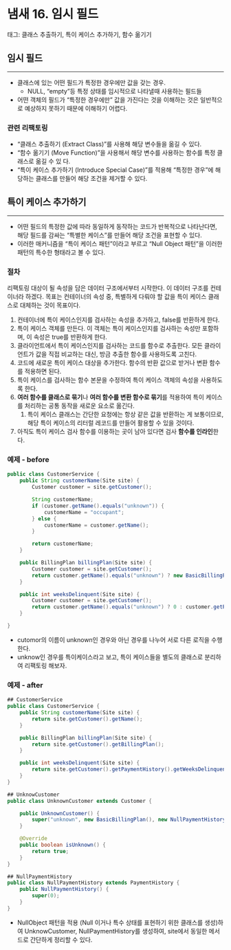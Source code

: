 # 냄새 16. 임시 필드

태그: 클래스 추출하기, 특이 케이스 추가하기, 함수 옮기기

## 임시 필드

---

- 클래스에 있는 어떤 필드가 특정한 경우에만 값을 갖는 경우.
    - NULL, “empty”등 특정 상태를 임시적으로 나타낼때 사용하는 필드들
- 어떤 객체의 필드가 “특정한 경우에만” 값을 가진다는 것을 이해하는 것은 일반적으로 예상하지 못하기 때문에 이해하기 어렵다.

### 관련 리팩토링

- “클래스 추출하기 (Extract Class)”를 사용해 해당 변수들을 옮길 수 있다.
- “함수 옮기기 (Move Function)”을 사용해서 해당 변수를 사용하는 함수를 특정 클래스로 옮길 수 있
  다.
- “특이 케이스 추가하기 (Introduce Special Case)”를 적용해 “특정한 경우”에 해당하는 클래스를
  만들어 해당 조건을 제거할 수 있다.

## 특이 케이스 추가하기

---

- 어떤 필드의 특정한 값에 따라 동일하게 동작하는 코드가 반복적으로 나타난다면, 해당 필드를 감싸는 “특별한 케이스”를 만들어 해당 조건을 표현할 수 있다.
- 이러한 매커니즘을 “특이 케이스 패턴”이라고 부르고 “Null Object 패턴”을 이러한 패턴의 특수한 형태라고 볼 수 있다.

### 절차

리팩토링 대상이 될 속성을 담은 데이터 구조에서부터 시작한다. 이 데이터 구조를 컨테이너라 하겠다. 목표는 컨테이너의 속성 중, 특별하게 다뤄야 할 값을 특이 케이스 클래스로 대체하는 것이 목표이다.

1. 컨테이너에 특이 케이스인지를 검사하는 속성을 추가하고, false를 반환하게 한다.
2. 특이 케이스 객체를 만든다. 이 객체는 특이 케이스인지를 검사하는 속성만 포함하며, 이 속성은 true를 반환하게 한다.
3. 클라이언트에서 특이 케이스인지를 검사하는 코드를 함수로 추출한다. 모든 클라이언트가 값을 직접 비교하는 대신, 방금 추출한 함수를 사용하도록 고친다.
4. 코드에 새로운 특이 케이스 대상을 추가한다. 함수의 반환 값으로 받거나 변환 함수를 적용하면 된다.
5. 특이 케이스를 검사하는 함수 본문을 수정하여 특이 케이스 객체의 속성을 사용하도록 한다.
6. **여러 함수를 클래스로 묶기**나 **여러 함수를 변환 함수로 묶기**를 적용하여 특이 케이스를 처리하는 공통 동작을 새로운 요소로 옮긴다.
    1. 특이 케이스 클래스는 간단한 요청에는 항상 같은 값을 반환하는 게 보통이므로, 해당 특이 케이스의 리터럴 레코드를 만들어 활용할 수 있을 것이다.
7. 아직도 특이 케이스 검사 함수를 이용하는 곳이 남아 있다면 검사 **함수를 인라인**한다.

### 예제 - before

```java
public class CustomerService {
    public String customerName(Site site) {
        Customer customer = site.getCustomer();

        String customerName;
        if (customer.getName().equals("unknown")) {
            customerName = "occupant";
        } else {
            customerName = customer.getName();
        }

        return customerName;
    }

    public BillingPlan billingPlan(Site site) {
        Customer customer = site.getCustomer();
        return customer.getName().equals("unknown") ? new BasicBillingPlan() : customer.getBillingPlan();
    }

    public int weeksDelinquent(Site site) {
        Customer customer = site.getCustomer();
        return customer.getName().equals("unknown") ? 0 : customer.getPaymentHistory().getWeeksDelinquentInLastYear();
    }

}
```

- cutomor의 이름이 unknown인 경우와 아닌 경우를 나누어 서로 다른 로직을 수행한다.
- unknow인 경우를 특이케이스라고 보고, 특이 케이스들을 별도의 클래스로 분리하여 리팩토링 해보자.

### 예제 - after

```java
## CustomerService
public class CustomerService {
    public String customerName(Site site) {
        return site.getCustomer().getName();
    }

    public BillingPlan billingPlan(Site site) {
        return site.getCustomer().getBillingPlan();
    }

    public int weeksDelinquent(Site site) {
        return site.getCustomer().getPaymentHistory().getWeeksDelinquentInLastYear();
    }
}

## UnknowCustomer
public class UnknownCustomer extends Customer {

    public UnknownCustomer() {
        super("unknown", new BasicBillingPlan(), new NullPaymentHistory());
    }

    @Override
    public boolean isUnknown() {
        return true;
    }
}

## NullPaymentHistory
public class NullPaymentHistory extends PaymentHistory {
    public NullPaymentHistory() {
        super(0);
    }
}
```

- NullObject 패턴을 적용 (Null 이거나 특수 상태를 표현하기 위한 클래스를 생성)하여 UnknowCustomer, NullPaymentHistory를 생성하여, site에서 동일한 메서드로 간단하게 정리할 수 있다.